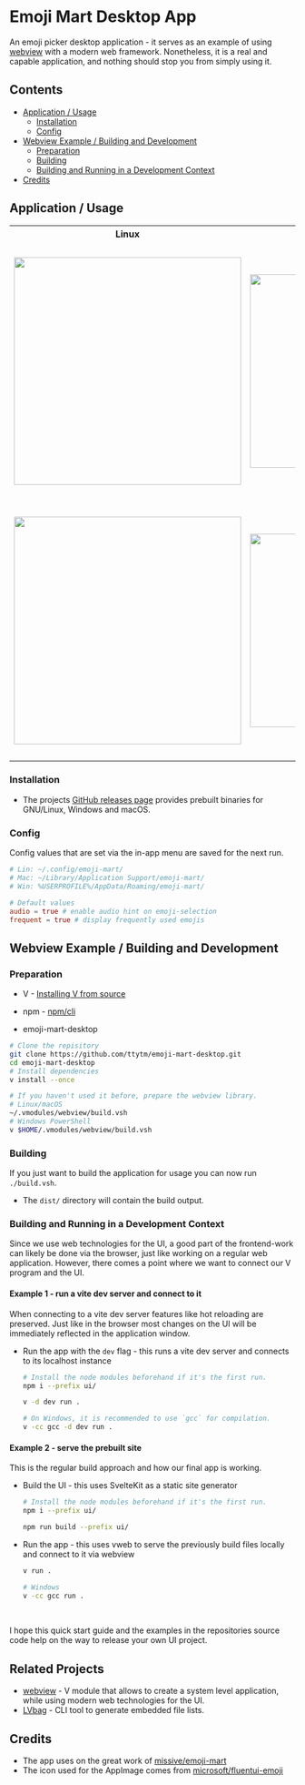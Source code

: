 # Emoji Mart Desktop App

An emoji picker desktop application - it serves as an example of using [webview](https://github.com/ttytm/webview) with a modern web framework.
Nonetheless, it is a real and capable application, and nothing should stop you from simply using it.

## Contents

- [Application / Usage](#application--usage)
  - [Installation](#installation)
  - [Config](#config)
- [Webview Example / Building and Development](#webview-example--building-and-development)
  - [Preparation](#preparation)
  - [Building](#building)
  - [Building and Running in a Development Context](#building-and-running-in-a-development-context)
- [Credits](#credits)

## Application / Usage

<table align="center">
<tr>
  <th>Linux</th>
  <th>Windows</th>
  <th>macOS</th>
</tr>
<tr align="center">
  <td>
    <img width="400" src="https://github.com/ttytm/emoji-mart-desktop/assets/34311583/bce465bb-9d72-4c96-af94-e3a758657bc3">
  </td>
  <td>
    <img width="340" src="https://github.com/ttytm/emoji-mart-desktop/assets/34311583/2a7b86d5-9f85-4a8f-afc6-2bbb7f4a6ffe">
  </td>
  <td>
    <img width="450" src="https://github.com/ttytm/emoji-mart-desktop/assets/34311583/7c75c993-5445-4d1e-9090-a6d8de02c90e">
  </td>
</tr>
<tr align="center">
  <td>
    <img width="400" src="https://github.com/ttytm/emoji-mart-desktop/assets/34311583/b01099d8-6883-4c4b-9346-975bf675b0a4">
  </td>
  <td>
    <img width="340" src="https://github.com/ttytm/emoji-mart-desktop/assets/34311583/dbc3eba3-cd42-4d3a-831a-5ce431a519e4">
  </td>
  <td>
    <img width="450" src="https://github.com/ttytm/emoji-mart-desktop/assets/34311583/c92964e0-0200-4838-920f-bb9c905ea355">
  </td>
</table>

### Installation

- The projects [GitHub releases page](https://github.com/ttytm/emoji-mart-desktop/releases) provides prebuilt binaries for GNU/Linux, Windows and macOS.

### Config

Config values that are set via the in-app menu are saved for the next run.

```toml
# Lin: ~/.config/emoji-mart/
# Mac: ~/Library/Application Support/emoji-mart/
# Win: %USERPROFILE%/AppData/Roaming/emoji-mart/

# Default values
audio = true # enable audio hint on emoji-selection
frequent = true # display frequently used emojis
```

## Webview Example / Building and Development

### Preparation

- V - [Installing V from source](https://github.com/vlang/v#installing-v-from-source)

- npm - [npm/cli](https://github.com/npm/cli)

- emoji-mart-desktop

```sh
# Clone the repisitory
git clone https://github.com/ttytm/emoji-mart-desktop.git
cd emoji-mart-desktop
# Install dependencies
v install --once

# If you haven't used it before, prepare the webview library.
# Linux/macOS
~/.vmodules/webview/build.vsh
# Windows PowerShell
v $HOME/.vmodules/webview/build.vsh
```

### Building

If you just want to build the application for usage you can now run `./build.vsh`.

- The `dist/` directory will contain the build output.

### Building and Running in a Development Context

Since we use web technologies for the UI, a good part of the frontend-work can likely be done via the browser, just like working on a regular web application.
However, there comes a point where we want to connect our V program and the UI.

#### Example 1 - run a vite dev server and connect to it

When connecting to a vite dev server features like hot reloading are preserved.
Just like in the browser most changes on the UI will be immediately reflected in the application window.

- Run the app with the `dev` flag - this runs a vite dev server and connects to its localhost instance

  ```sh
  # Install the node modules beforehand if it's the first run.
  npm i --prefix ui/
  ```

  ```sh
  v -d dev run .
  ```

  ```sh
  # On Windows, it is recommended to use `gcc` for compilation.
  v -cc gcc -d dev run .
  ```

#### Example 2 - serve the prebuilt site

This is the regular build approach and how our final app is working.

- Build the UI - this uses SvelteKit as a static site generator

  ```sh
  # Install the node modules beforehand if it's the first run.
  npm i --prefix ui/
  ```

  ```sh
  npm run build --prefix ui/
  ```

- Run the app - this uses vweb to serve the previously build files locally and connect to it via webview

  ```sh
  v run .
  ```

  ```sh
  # Windows
  v -cc gcc run .
  ```

<br>

I hope this quick start guide and the examples in the repositories source code help on the way to release your own UI project.

## Related Projects

- [webview](https://github.com/ttytm/webview) - V module that allows to create a system level application, while using modern web technologies for the UI.
- [LVbag](https://github.com/ttytm/LVbag) - CLI tool to generate embedded file lists.

## Credits

- The app uses on the great work of [missive/emoji-mart](https://github.com/missive/emoji-mart)
- The icon used for the AppImage comes from [microsoft/fluentui-emoji](https://github.com/microsoft/fluentui-emoji)
